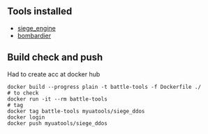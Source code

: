 
## Tools installed
* [siege_engine](https://github.com/vklimkov/siege-engine)
* [bombardier](https://github.com/codesenberg/bombardier)

## Build check and push
Had to create acc at docker hub
```
docker build --progress plain -t battle-tools -f Dockerfile ./
# to check
docker run -it --rm battle-tools
# tag
docker tag battle-tools myuatools/siege_ddos
docker login
docker push myuatools/siege_ddos
```

